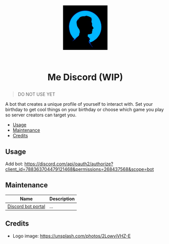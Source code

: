 <h1 align="center">
  <img width="140" src="assets/logo.jpg" />
  <br><br><p><b>Me Discord (WIP)</b></p>
  <!-- tags and badges here -->
</h1>

> DO NOT USE YET

A bot that creates a unique profile of yourself to interact with. Set your birthday to get cool things on your birthday or choose which game you play so server creators can target you.

- [Usage](#usage)
- [Maintenance](#maintenance)
- [Credits](#credits)

## Usage

Add bot: https://discord.com/api/oauth2/authorize?client_id=788363704479121468&permissions=268437568&scope=bot

## Maintenance

| Name                                     | Description |
| ---------------------------------------- | ----------- |
| [Discord bot portal](discord_bot_portal) | ...         |

[discord_bot_portal]: https://discord.com/developers/applications/788363704479121468/information

## Credits

- Logo image: https://unsplash.com/photos/2LowviVHZ-E
